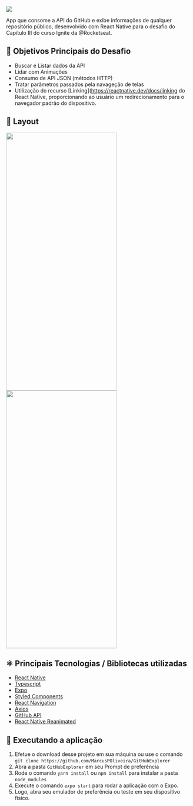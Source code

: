 <img src="https://user-images.githubusercontent.com/47436367/164245190-25ddbc8b-5946-404e-8b21-a0831808b7c0.png">

App que consome a API do GitHub e exibe informações de qualquer repositório público, desenvolvido com React Native para o desafio do Capítulo III do curso Ignite da @Rocketseat.

## 📖 Objetivos Principais do Desafio

- Buscar e Listar dados da API
- Lidar com Animações
- Consumo de API JSON (métodos HTTP)
- Tratar parâmetros passados pela navageção de telas
- Utilização do recurso [Linking](https://reactnative.dev/docs/linking do React Native, proporcionando ao usuário um redirecionamento para o navegador padrão do dispositivo.

## 📱 Layout

<p float="left">
  <img src="https://user-images.githubusercontent.com/47436367/164246184-46901726-c3b7-4c53-9511-7f841291a543.jpeg" height=700 width=300>
  <img src="https://user-images.githubusercontent.com/47436367/164246253-a5b10384-7cbe-4393-a50b-140d912509cd.jpeg" height=700 width=300>
</p>

## ⚛ Principais Tecnologias / Bibliotecas utilizadas
- [React Native](https://reactnative.dev/)
- [Typescript](https://www.typescriptlang.org/)
- [Expo](https://docs.expo.dev/)
- [Styled Components](https://styled-components.com/)
- [React Navigation](https://reactnavigation.org/)
- [Axios](https://axios-http.com/ptbr/docs/intro)
- [GitHub API](https://api.github.com/)
- [React Native Reanimated](https://docs.swmansion.com/react-native-reanimated/)


## 🔧 Executando a aplicação
1. Efetue o download desse projeto em sua máquina ou use o comando ``git clone https://github.com/MarcusPOliveira/GitHubExplorer``
2. Abra a pasta ``GitHubExplorer`` em seu Prompt de preferência
3. Rode o comando ``yarn install`` ou ``npm install`` para instalar a pasta ``node_modules``
4. Execute o comando ``expo start`` para rodar a aplicação com o Expo.
5. Logo, abra seu emulador de preferência ou teste em seu dispositivo físico.

